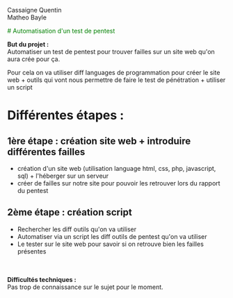 Cassaigne Quentin  
Matheo Bayle

<font color="green">
# Automatisation d'un test de pentest 
</font>

**But du projet :**\
Automatiser un test de pentest pour trouver failles sur un site web qu'on aura crée pour ça.

 Pour cela on va utiliser diff languages de programmation pour créer le site web + outils qui vont nous permettre de faire le test de pénétration + utiliser un script

Différentes étapes :
===============

## 1ère étape : création site web + introduire différentes failles
- création d'un site web (utilisation language html, css, php, javascript, sql) + l'héberger sur un serveur  
- créer de failles sur notre site pour pouvoir les retrouver lors du rapport du pentest


## 2ème étape : création script
- Rechercher les diff outils qu'on va utiliser
- Automatiser via un script les diff outils de pentest qu'on va utiliser
- Le tester sur le site web pour savoir si on retrouve bien les failles présentes

\
\
**Difficultés techniques :**  
Pas trop de connaissance sur le sujet pour le moment.